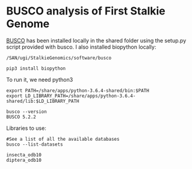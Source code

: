 # BUSCO analysis of First Stalkie Genome


[BUSCO](https://busco.ezlab.org/busco_userguide.html) has been installed locally in the shared folder using the setup.py script provided with busco. I also installed biopython locally: 


```
/SAN/ugi/StalkieGenomics/software/busco

pip3 install biopython
```

To run it, we need python3
```
export PATH=/share/apps/python-3.6.4-shared/bin:$PATH
export LD_LIBRARY_PATH=/share/apps/python-3.6.4-shared/lib:$LD_LIBRARY_PATH

busco --version
BUSCO 5.2.2
```

Libraries to use: 
```
#See a list of all the available databases
busco --list-datasets

insecta_odb10
diptera_odb10
```

